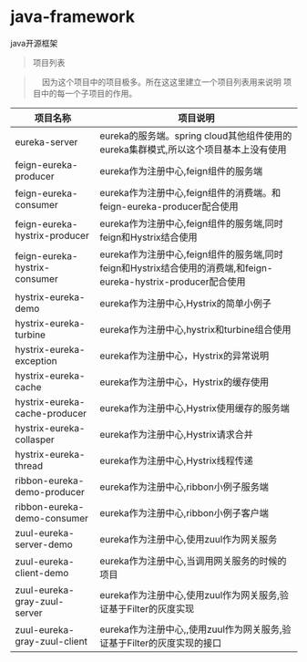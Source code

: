 # java-framework
java开源框架

>项目列表

>&nbsp;&nbsp;&nbsp;&nbsp;因为这个项目中的项目极多。所在这这里建立一个项目列表用来说明
项目中的每一个子项目的作用。

| 项目名称  | 项目说明 |
|---|---|
|eureka-server   |  eureka的服务端。spring cloud其他组件使用的eureka集群模式,所以这个项目基本上没有使用  |
|feign-eureka-producer        | eureka作为注册中心,feign组件的服务端    |
|feign-eureka-consumer|eureka作为注册中心,feign组件的消费端。和feign-eureka-producer配合使用|
|feign-eureka-hystrix-producer|eureka作为注册中心,feign组件的服务端,同时feign和Hystrix结合使用|
|feign-eureka-hystrix-consumer|eureka作为注册中心,feign组件的服务端,同时feign和Hystrix结合使用的消费端,和feign-eureka-hystrix-producer配合使用|
|hystrix-eureka-demo|eureka作为注册中心,Hystrix的简单小例子|
|hystrix-eureka-turbine|eureka作为注册中心,hystrix和turbine组合使用|
|hystrix-eureka-exception|eureka作为注册中心，Hystrix的异常说明|
|hystrix-eureka-cache|eureka作为注册中心，Hystrix的缓存使用
|hystrix-eureka-cache-producer|eureka作为注册中心,Hystrix使用缓存的服务端|
|hystrix-eureka-collasper|eureka作为注册中心,Hystrix请求合并|
|hystrix-eureka-thread|eureka作为注册中心,Hystrix线程传递|
|ribbon-eureka-demo-producer|eureka作为注册中心,ribbon小例子服务端|
|ribbon-eureka-demo-consumer|eureka作为注册中心,ribbon小例子客户端|
|zuul-eureka-server-demo|eureka作为注册中心,使用zuul作为网关服务|
|zuul-eureka-client-demo|eureka作为注册中心,当调用网关服务的时候的项目|
|zuul-eureka-gray-zuul-server|eureka作为注册中心,使用zuul作为网关服务,验证基于Filter的灰度实现|
|zuul-eureka-gray-zuul-client|eureka作为注册中心,,使用zuul作为网关服务,验证基于Filter的灰度实现的接口|
